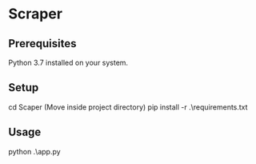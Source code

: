 # Scraper

## Prerequisites
Python 3.7 installed on your system.

## Setup
cd Scaper (Move inside project directory)
pip install -r .\requirements.txt

## Usage
python .\app.py

